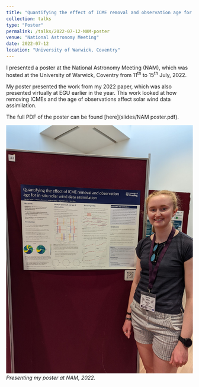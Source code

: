 ```yaml
---
title: "Quantifying the effect of ICME removal and observation age for in-situ solar wind data assimilation (poster)."
collection: talks
type: "Poster"
permalink: /talks/2022-07-12-NAM-poster
venue: "National Astronomy Meeting"
date: 2022-07-12
location: "University of Warwick, Coventry"
---
```


I presented a poster at the National Astronomy Meeting (NAM), which was hosted at the University of Warwick, Coventry from 11<sup>th</sup> to 15<sup>th</sup> July, 2022.

My poster presented the work from my 2022 paper, which was also presented virtually at EGU earlier in the year. This work looked at how removing ICMEs and the age of observations affect solar wind data assimilation. 

The full PDF of the poster can be found [here](slides/NAM poster.pdf).

![Presenting NAM poster](pictures/NAM_poster.jpeg)
*Presenting my poster at NAM, 2022.*
